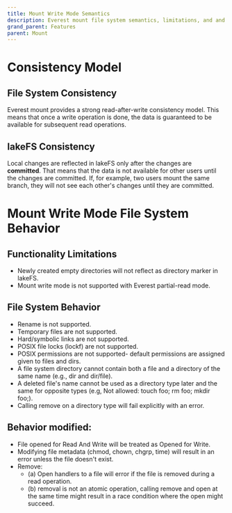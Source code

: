 ```yaml
---
title: Mount Write Mode Semantics
description: Everest mount file system semantics, limitations, and and general info.
grand_parent: Features
parent: Mount
---
```

# Consistency Model

## File System Consistency
Everest mount provides a strong read-after-write consistency model. 
This means that once a write operation is done, the data is guaranteed to be available for subsequent read operations.

## lakeFS Consistency
Local changes are reflected in lakeFS only after the changes are **committed**.
That means that the data is not available for other users until the changes are committed.
If, for example, two users mount the same branch, they will not see each other's changes until they are committed.

# Mount Write Mode File System Behavior

## Functionality Limitations
- Newly created empty directories will not reflect as directory marker in lakeFS.
- Mount write mode is not supported with Everest partial-read mode.

## File System Behavior
- Rename is not supported.
- Temporary files are not supported.
- Hard/symbolic links are not supported.
- POSIX file locks (lockf) are not supported.
- POSIX permissions are not supported- default permissions are assigned given to files and dirs.
- A file system directory cannot contain both a file and a directory of the same name (e.g., dir and dir/file).
- A deleted file's name cannot be used as a directory type later and the same for opposite types (e.g, Not allowed: touch foo; rm foo; mkdir foo;).
- Calling remove on a directory type will fail explicitly with an error.

## Behavior modified:
- File opened for Read And Write will be treated as Opened for Write.
- Modifying file metadata (chmod, chown, chgrp, time) will result in an error unless the file doesn't exist.
- Remove:
  - (a) Open handlers to a file will error if the file is removed during a read operation.
  - (b) removal is not an atomic operation, calling remove and open at the same time might result in a race condition where the open might succeed.
